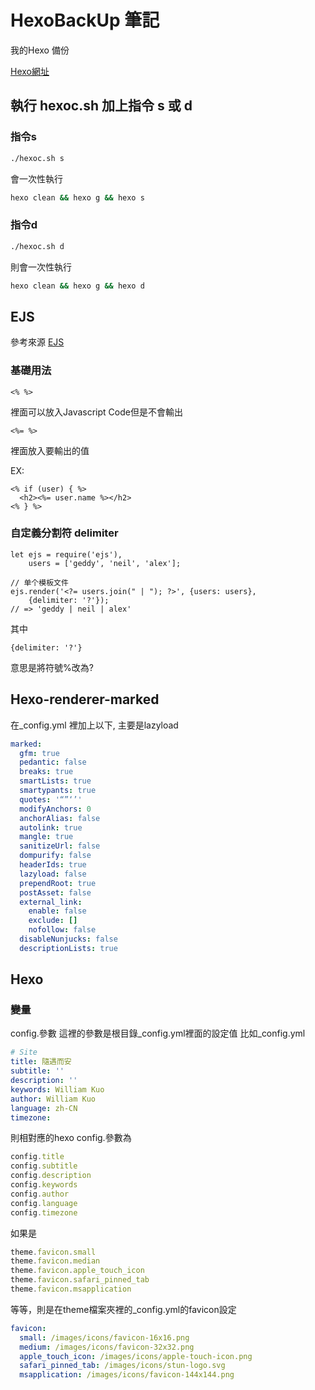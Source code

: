 # HexoBackUp 筆記
我的Hexo 備份

[Hexo網址](www.yuweikuo.top)

## 執行 hexoc.sh 加上指令 s 或 d

### 指令s

```bash
./hexoc.sh s
```

會一次性執行

```bash
hexo clean && hexo g && hexo s 
```

### 指令d

```bash
./hexoc.sh d
```

則會一次性執行

```bash
hexo clean && hexo g && hexo d 
```

## EJS

參考來源
[EJS](https://ejs.bootcss.com/#install)

### 基礎用法

```ejs
<% %>
```
裡面可以放入Javascript Code但是不會輸出

```ejs
<%= %>
```
裡面放入要輸出的值

EX:
```ejs
<% if (user) { %>
  <h2><%= user.name %></h2>
<% } %>
```
### 自定義分割符 delimiter

```ejs
let ejs = require('ejs'),
    users = ['geddy', 'neil', 'alex'];

// 单个模板文件
ejs.render('<?= users.join(" | "); ?>', {users: users},
    {delimiter: '?'});
// => 'geddy | neil | alex'

```
其中 
```ejs
{delimiter: '?'}
```
意思是將符號%改為?

## Hexo-renderer-marked

在_config.yml 裡加上以下, 主要是lazyload
```yml
marked:
  gfm: true
  pedantic: false
  breaks: true
  smartLists: true
  smartypants: true
  quotes: '“”‘’'
  modifyAnchors: 0
  anchorAlias: false
  autolink: true
  mangle: true
  sanitizeUrl: false
  dompurify: false
  headerIds: true
  lazyload: false
  prependRoot: true
  postAsset: false
  external_link:
    enable: false
    exclude: []
    nofollow: false
  disableNunjucks: false
  descriptionLists: true
```
## Hexo 

### 變量

config.參數
這裡的參數是根目錄_config.yml裡面的設定值
比如_config.yml

```yml
# Site
title: 隨遇而安
subtitle: ''
description: ''
keywords: William Kuo
author: William Kuo
language: zh-CN
timezone: 
```

則相對應的hexo config.參數為
```js
config.title
config.subtitle
config.description
config.keywords
config.author
config.language
config.timezone
```

如果是
```js
theme.favicon.small
theme.favicon.median
theme.favicon.apple_touch_icon
theme.favicon.safari_pinned_tab
theme.favicon.msapplication
```
等等，則是在theme檔案夾裡的_config.yml的favicon設定

```yml
favicon:
  small: /images/icons/favicon-16x16.png
  medium: /images/icons/favicon-32x32.png
  apple_touch_icon: /images/icons/apple-touch-icon.png
  safari_pinned_tab: /images/icons/stun-logo.svg
  msapplication: /images/icons/favicon-144x144.png
```
